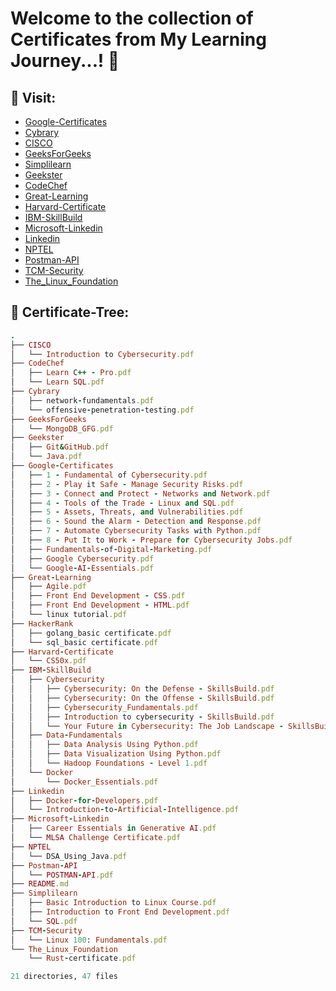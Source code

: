# Welcome to the collection of Certificates from My Learning Journey...! 🚀

## 🔗 Visit:

+ [Google-Certificates](https://github.com/akash2061/My-Certificates/tree/main/Google-Certificates)
+ [Cybrary](https://github.com/akash2061/My-Certificates/tree/main/Cybrary)
+ [CISCO](https://github.com/akash2061/My-Certificates/tree/main/CISCO)
+ [GeeksForGeeks](https://github.com/akash2061/My-Certificates/tree/main/GeeksForGeeks)
+ [Simplilearn](https://github.com/akash2061/My-Certificates/tree/main/Simplilearn)
+ [Geekster](https://github.com/akash2061/My-Certificates/tree/main/Geekster)
+ [CodeChef](https://github.com/akash2061/My-Certificates/tree/main/CodeChef)
+ [Great-Learning](https://github.com/akash2061/My-Certificates/tree/main/Great-Learning)
+ [Harvard-Certificate](https://github.com/akash2061/My-Certificates/tree/main/Harvard-Certificate)
+ [IBM-SkillBuild](https://github.com/akash2061/My-Certificates/tree/main/IBM-SkillBuild)
+ [Microsoft-Linkedin](https://github.com/akash2061/My-Certificates/tree/main/Microsoft-Linkedin)
+ [Linkedin](https://github.com/akash2061/My-Certificates/tree/main/Linkedin)
+ [NPTEL](https://github.com/akash2061/My-Certificates/tree/main/NPTEL)
+ [Postman-API](https://github.com/akash2061/My-Certificates/tree/main/Postman-API)
+ [TCM-Security](https://github.com/akash2061/My-Certificates/tree/main/TCM-Security)
+ [The_Linux_Foundation](https://github.com/akash2061/My-Certificates/tree/main/The_Linux_Foundation)

## 🌲 Certificate-Tree:
```ruby
.
├── CISCO
│   └── Introduction to Cybersecurity.pdf
├── CodeChef
│   ├── Learn C++ - Pro.pdf
│   └── Learn SQL.pdf
├── Cybrary
│   ├── network-fundamentals.pdf
│   └── offensive-penetration-testing.pdf
├── GeeksForGeeks
│   └── MongoDB_GFG.pdf
├── Geekster
│   ├── Git&GitHub.pdf
│   └── Java.pdf
├── Google-Certificates
│   ├── 1 - Fundamental of Cybersecurity.pdf
│   ├── 2 - Play it Safe - Manage Security Risks.pdf
│   ├── 3 - Connect and Protect - Networks and Network.pdf
│   ├── 4 - Tools of the Trade - Linux and SQL.pdf
│   ├── 5 - Assets, Threats, and Vulnerabilities.pdf
│   ├── 6 - Sound the Alarm - Detection and Response.pdf
│   ├── 7 - Automate Cybersecurity Tasks with Python.pdf
│   ├── 8 - Put It to Work - Prepare for Cybersecurity Jobs.pdf
│   ├── Fundamentals-of-Digital-Marketing.pdf
│   ├── Google Cybersecurity.pdf
│   └── Google-AI-Essentials.pdf
├── Great-Learning
│   ├── Agile.pdf
│   ├── Front End Development - CSS.pdf
│   ├── Front End Development - HTML.pdf
│   └── linux tutorial.pdf
├── HackerRank
│   ├── golang_basic certificate.pdf
│   └── sql_basic certificate.pdf
├── Harvard-Certificate
│   └── CS50x.pdf
├── IBM-SkillBuild
│   ├── Cybersecurity
│   │   ├── Cybersecurity: On the Defense - SkillsBuild.pdf
│   │   ├── Cybersecurity: On the Offense - SkillsBuild.pdf
│   │   ├── Cybersecurity_Fundamentals.pdf
│   │   ├── Introduction to cybersecurity - SkillsBuild.pdf
│   │   └── Your Future in Cybersecurity: The Job Landscape - SkillsBuild.pdf
│   ├── Data-Fundamentals
│   │   ├── Data Analysis Using Python.pdf
│   │   ├── Data Visualization Using Python.pdf
│   │   └── Hadoop Foundations - Level 1.pdf
│   └── Docker
│       └── Docker_Essentials.pdf
├── Linkedin
│   ├── Docker-for-Developers.pdf
│   └── Introduction-to-Artificial-Intelligence.pdf
├── Microsoft-Linkedin
│   ├── Career Essentials in Generative AI.pdf
│   └── MLSA Challenge Certificate.pdf
├── NPTEL
│   └── DSA_Using_Java.pdf
├── Postman-API
│   └── POSTMAN-API.pdf
├── README.md
├── Simplilearn
│   ├── Basic Introduction to Linux Course.pdf
│   ├── Introduction to Front End Development.pdf
│   └── SQL.pdf
├── TCM-Security
│   └── Linux 100: Fundamentals.pdf
└── The_Linux_Foundation
    └── Rust-certificate.pdf

21 directories, 47 files

```
